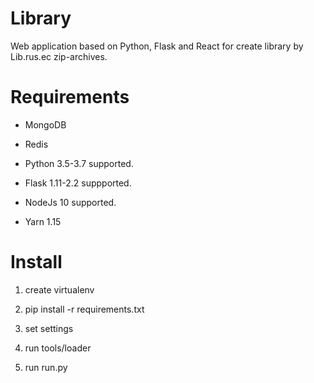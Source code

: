 # Library #


Web application based on Python, Flask and React for create library by Lib.rus.ec zip-archives.


# Requirements #

* MongoDB

* Redis

* Python 3.5-3.7 supported.

* Flask 1.11-2.2 suppported.

* NodeJs 10 supported.

* Yarn 1.15

# Install #

1. create virtualenv 

2. pip install -r requirements.txt

3. set settings

4. run tools/loader

5. run run.py

